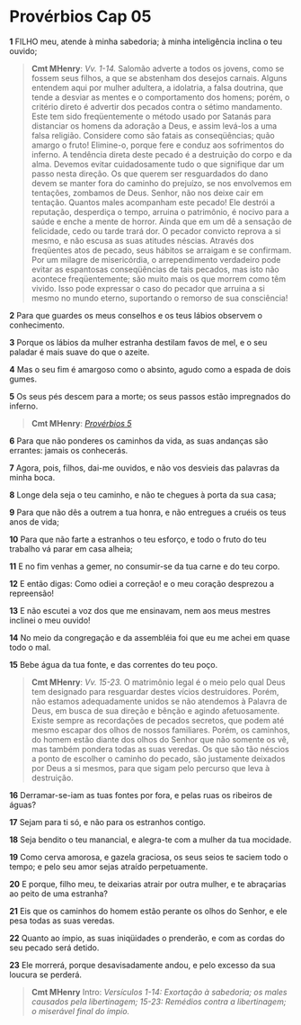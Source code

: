 # Provérbios Cap 05

**1** 	FILHO meu, atende à minha sabedoria; à minha inteligência inclina o teu ouvido;

> **Cmt MHenry**: *Vv. 1-14.* Salomão adverte a todos os jovens, como se fossem seus filhos, a que se abstenham dos desejos carnais. Alguns entendem aqui por mulher adultera, a idolatria, a falsa doutrina, que tende a desviar as mentes e o comportamento dos homens; porém, o critério direto é advertir dos pecados contra o sétimo mandamento. Este tem sido freqüentemente o método usado por Satanás para distanciar os homens da adoração a Deus, e assim levá-los a uma falsa religião. Considere como são fatais as conseqüências; quão amargo o fruto! Elimine-o, porque fere e conduz aos sofrimentos do inferno. A tendência direta deste pecado é a destruição do corpo e da alma. Devemos evitar cuidadosamente tudo o que signifique dar um passo nesta direção. Os que querem ser resguardados do dano devem se manter fora do caminho do prejuízo, se nos envolvemos em tentações, zombamos de Deus. Senhor, não nos deixe cair em tentação. Quantos males acompanham este pecado! Ele destrói a reputação, desperdiça o tempo, arruina o patrimônio, é nocivo para a saúde e enche a mente de horror. Ainda que em um dê a sensação de felicidade, cedo ou tarde trará dor. O pecador convicto reprova a si mesmo, e não escusa as suas atitudes néscias. Através dos freqüentes atos de pecado, seus hábitos se arraigam e se confirmam. Por um milagre de misericórdia, o arrependimento verdadeiro pode evitar as espantosas conseqüências de tais pecados, mas isto não acontece freqüentemente; são muito mais os que morrem como têm vivido. Isso pode expressar o caso do pecador que arruina a si mesmo no mundo eterno, suportando o remorso de sua consciência!

**2** 	Para que guardes os meus conselhos e os teus lábios observem o conhecimento.

**3** 	Porque os lábios da mulher estranha destilam favos de mel, e o seu paladar é mais suave do que o azeite.

**4** 	Mas o seu fim é amargoso como o absinto, agudo como a espada de dois gumes.

**5** 	Os seus pés descem para a morte; os seus passos estão impregnados do inferno.

> **Cmt MHenry**: *[Provérbios 5](../20A-Pv/05.md#0)*

**6** 	Para que não ponderes os caminhos da vida, as suas andanças são errantes: jamais os conhecerás.

**7** 	Agora, pois, filhos, dai-me ouvidos, e não vos desvieis das palavras da minha boca.

**8** 	Longe dela seja o teu caminho, e não te chegues à porta da sua casa;

**9** 	Para que não dês a outrem a tua honra, e não entregues a cruéis os teus anos de vida;

**10** 	Para que não farte a estranhos o teu esforço, e todo o fruto do teu trabalho vá parar em casa alheia;

**11** 	E no fim venhas a gemer, no consumir-se da tua carne e do teu corpo.

**12** 	E então digas: Como odiei a correção! e o meu coração desprezou a repreensão!

**13** 	E não escutei a voz dos que me ensinavam, nem aos meus mestres inclinei o meu ouvido!

**14** 	No meio da congregação e da assembléia foi que eu me achei em quase todo o mal.

**15** 	Bebe água da tua fonte, e das correntes do teu poço.

> **Cmt MHenry**: *Vv. 15-23.* O matrimônio legal é o meio pelo qual Deus tem designado para resguardar destes vícios destruidores. Porém, não estamos adequadamente unidos se não atendemos à Palavra de Deus, em busca de sua direção e bênção e agindo afetuosamente. Existe sempre as recordações de pecados secretos, que podem até mesmo escapar dos olhos de nossos familiares. Porém, os caminhos, do homem estão diante dos olhos do Senhor que não somente os vê, mas também pondera todas as suas veredas. Os que são tão néscios a ponto de escolher o caminho do pecado, são justamente deixados por Deus a si mesmos, para que sigam pelo percurso que leva à destruição.

**16** 	Derramar-se-iam as tuas fontes por fora, e pelas ruas os ribeiros de águas?

**17** 	Sejam para ti só, e não para os estranhos contigo.

**18** 	Seja bendito o teu manancial, e alegra-te com a mulher da tua mocidade.

**19** 	Como cerva amorosa, e gazela graciosa, os seus seios te saciem todo o tempo; e pelo seu amor sejas atraído perpetuamente.

**20** 	E porque, filho meu, te deixarias atrair por outra mulher, e te abraçarias ao peito de uma estranha?

**21** 	Eis que os caminhos do homem estão perante os olhos do Senhor, e ele pesa todas as suas veredas.

**22** 	Quanto ao ímpio, as suas iniqüidades o prenderão, e com as cordas do seu pecado será detido.

**23** 	Ele morrerá, porque desavisadamente andou, e pelo excesso da sua loucura se perderá.


> **Cmt MHenry** Intro: *Versículos 1-14: Exortação à sabedoria; os males causados pela libertinagem; 15-23: Remédios contra a libertinagem; o miserável final do ímpio.*